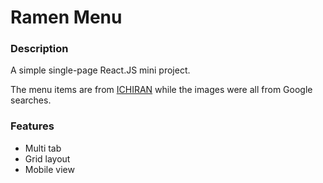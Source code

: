 # Ramen Menu

### Description
A simple single-page React.JS mini project. 

The menu items are from <a href="https://www.ichiranusa.com/menu/#menu">ICHIRAN</a> while the images were all from Google searches. 

### Features
- Multi tab
- Grid layout
- Mobile view
